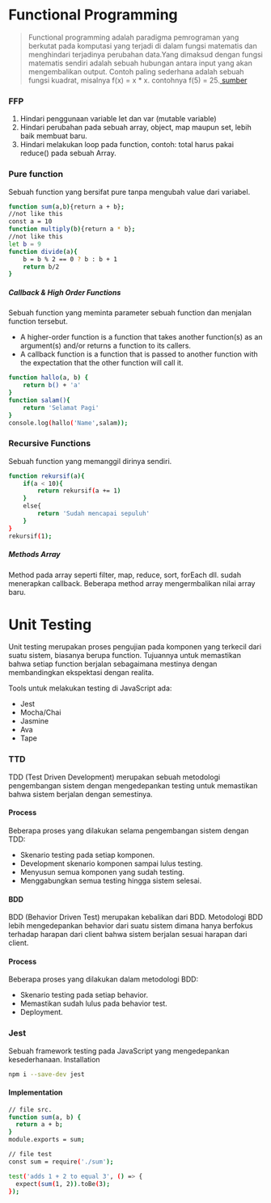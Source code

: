 # Functional Programming
> Functional programming adalah paradigma pemrograman yang berkutat pada komputasi yang terjadi di dalam fungsi matematis dan menghindari terjadinya perubahan data.Yang dimaksud dengan fungsi matematis sendiri adalah sebuah hubungan antara input yang akan mengembalikan output. Contoh paling sederhana adalah sebuah fungsi kuadrat, misalnya f(x) = x * x. contohnya f(5) = 25.[ sumber](https://medium.com/@adhywiranata/mengenal-paradigma-functional-programming-di-javascript-59d5eea7e2ac)


### FFP
1. Hindari penggunaan variable let dan var (mutable variable)
2. Hindari perubahan pada sebuah array, object, map maupun set, lebih baik membuat baru.
3. Hindari melakukan loop pada function, contoh: total harus pakai reduce() pada sebuah Array.

### Pure function
Sebuah function yang bersifat pure tanpa mengubah value dari variabel.
```sh
function sum(a,b){return a + b};
//not like this
const a = 10
function multiply(b){return a * b};
//not like this
let b = 9
function divide(a){
    b = b % 2 == 0 ? b : b + 1
    return b/2
}
```
##### Callback & High Order Functions
Sebuah function yang meminta parameter sebuah function dan menjalan function tersebut.
- A higher-order function is a function that takes another function(s) as an argument(s) and/or returns a function to its callers.
- A callback function is a function that is passed to another function with the expectation that the other function will call it.
```sh
function hallo(a, b) {
    return b() + 'a'
}
function salam(){
    return 'Selamat Pagi'
}
console.log(hallo('Name',salam));
```

### Recursive Functions
Sebuah function yang memanggil dirinya sendiri.
```sh
function rekursif(a){
    if(a < 10){
        return rekursif(a += 1)
    }
    else{
        return 'Sudah mencapai sepuluh'
    }
}
rekursif(1);
```
##### Methods Array
Method pada array seperti filter, map, reduce, sort, forEach dll. sudah menerapkan callback. Beberapa method array mengermbalikan nilai array baru.

# Unit Testing
Unit testing merupakan proses pengujian pada komponen yang terkecil dari suatu sistem, biasanya berupa function.
Tujuannya untuk memastikan bahwa setiap function berjalan sebagaimana mestinya dengan membandingkan ekspektasi dengan realita.

Tools untuk melakukan testing di JavaScript ada:
- Jest
- Mocha/Chai
- Jasmine
- Ava
- Tape


### TTD
TDD (Test Driven Development) merupakan sebuah metodologi pengembangan sistem dengan mengedepankan testing untuk memastikan bahwa sistem berjalan dengan semestinya.

#### Process
Beberapa proses yang dilakukan selama pengembangan sistem dengan TDD:
- Skenario testing pada setiap komponen.
- Development skenario komponen sampai lulus testing.
- Menyusun semua komponen yang sudah testing.
- Menggabungkan semua testing hingga sistem selesai. 

#### BDD
BDD (Behavior Driven Test) merupakan kebalikan dari BDD. Metodologi BDD lebih mengedepankan behavior dari suatu sistem dimana hanya berfokus terhadap harapan dari client bahwa sistem berjalan sesuai harapan dari client. 

#### Process
Beberapa proses yang dilakukan dalam metodologi BDD:
- Skenario testing pada setiap behavior.
- Memastikan sudah lulus pada behavior test.
- Deployment.

### Jest
Sebuah framework testing pada JavaScript yang mengedepankan kesederhanaan.
Installation
```sh
npm i --save-dev jest
```

#### Implementation
```sh
// file src.
function sum(a, b) {
  return a + b;
}
module.exports = sum;

// file test
const sum = require('./sum');

test('adds 1 + 2 to equal 3', () => {
  expect(sum(1, 2)).toBe(3);
});

```